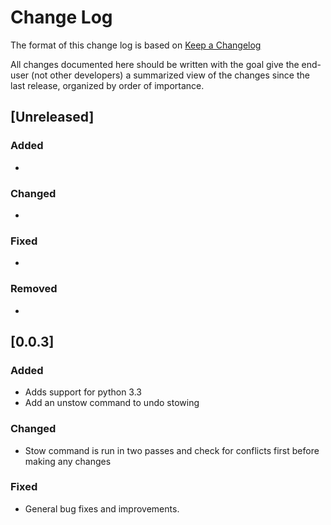 # Change Log

The format of this change log is based on [Keep a Changelog](http://keepachangelog.com/)

All changes documented here should be written with the goal give the end-user
(not other developers) a summarized view of the changes since the last release,
organized by order of importance.

## [Unreleased]
### Added
-
### Changed
-
### Fixed
-
### Removed
-

## [0.0.3]
### Added
- Adds support for python 3.3
- Add an unstow command to undo stowing
### Changed
- Stow command is run in two passes and check for conflicts first before making
  any changes
### Fixed
- General bug fixes and improvements.
